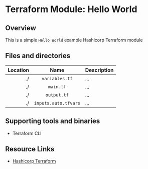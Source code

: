 # Terraform Module: Hello World

## Overview
This is a simple `Hello World` example Hashicorp Terraform module

## Files and directories

| Location | Name | Description
|--:|:--:|:--| 
| ./ | `variables.tf` | ...
| ./ | `main.tf` | ...
| ./ | `output.tf` | ...
| ./ | `inputs.auto.tfvars` | ...

## Supporting tools and binaries

- Terraform CLI

## Resource Links
- [Hashicorp Terraform](https://terraform.io)